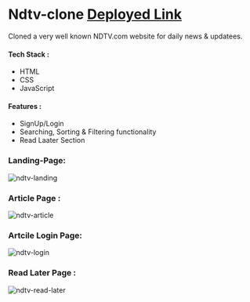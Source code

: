 # Ndtv-clone  <a href="https://loquacious-paletas-d45019.netlify.app/" > Deployed Link </a>

Cloned a very well known NDTV.com website for daily news & updatees.
#### Tech Stack : 
  * HTML 
  * CSS 
  * JavaScript 
  
  
#### Features : 
- SignUp/Login
- Searching, Sorting & Filtering functionality
- Read Laater Section

### Landing-Page:
![ndtv-landing](https://user-images.githubusercontent.com/103635403/191074924-0a25c4b8-4c56-4295-bb17-0719b92463fc.png)

### Article Page :

![ndtv-article](https://user-images.githubusercontent.com/103635403/191075318-6a11d243-3dc5-4bc3-b264-3637fe97c2e1.png)

### Artcile Login Page:
![ndtv-login](https://user-images.githubusercontent.com/103635403/191075791-cedd70fc-01c4-47c4-885d-7b6f8726c20a.png)

### Read Later Page :
![ndtv-read-later](https://user-images.githubusercontent.com/103635403/191075886-8c5d4e2f-82c1-4e74-b1a1-718be0acb8a8.png)
